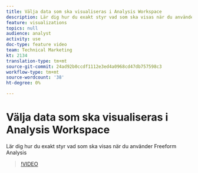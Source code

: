 ```yaml
---
title: Välja data som ska visualiseras i Analysis Workspace
description: Lär dig hur du exakt styr vad som ska visas när du använder Freeform Analysis
feature: visualizations
topics: null
audience: analyst
activity: use
doc-type: feature video
team: Technical Marketing
kt: 2134
translation-type: tm+mt
source-git-commit: 24ad92b0ccdf1112e3ed4a0968cd47db757598c3
workflow-type: tm+mt
source-wordcount: '38'
ht-degree: 0%

---
```



# Välja data som ska visualiseras i Analysis Workspace

Lär dig hur du exakt styr vad som ska visas när du använder Freeform Analysis

>[!VIDEO](https://video.tv.adobe.com/v/23993/?quality=12)
